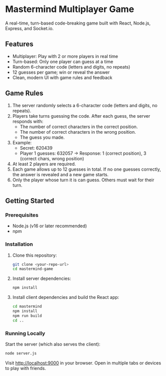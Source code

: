# Mastermind Multiplayer Game

A real-time, turn-based code-breaking game built with React, Node.js, Express, and Socket.io.

## Features
- Multiplayer: Play with 2 or more players in real time
- Turn-based: Only one player can guess at a time
- Random 6-character code (letters and digits, no repeats)
- 12 guesses per game; win or reveal the answer
- Clean, modern UI with game rules and feedback

## Game Rules
1. The server randomly selects a 6-character code (letters and digits, no repeats).
2. Players take turns guessing the code. After each guess, the server responds with:
   - The number of correct characters in the correct position.
   - The number of correct characters in the wrong position.
   - The guess you made.
3. Example:
   - Secret: 620439
   - Player 1 guesses: 632057 → Response: 1 (correct position), 3 (correct chars, wrong position)
4. At least 2 players are required.
5. Each game allows up to 12 guesses in total. If no one guesses correctly, the answer is revealed and a new game starts.
6. Only the player whose turn it is can guess. Others must wait for their turn.

## Getting Started

### Prerequisites
- Node.js (v16 or later recommended)
- npm

### Installation
1. Clone this repository:
   ```sh
   git clone <your-repo-url>
   cd mastermind-game
   ```
2. Install server dependencies:
   ```sh
   npm install
   ```
3. Install client dependencies and build the React app:
   ```sh
   cd mastermind
   npm install
   npm run build
   cd ..
   ```

### Running Locally
Start the server (which also serves the client):
```sh
node server.js
```
Visit [http://localhost:9000](http://localhost:9000) in your browser. Open in multiple tabs or devices to play with friends.
